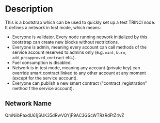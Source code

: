 # Description

This is a bootstrap which can be used to quickly set up a test TRINCI node. It defines a network in test mode, which means:

- Everyone is validator. Every node running network initialized by this bootstrap can create new blocks without rectrictions.
- Everyone is admin, meaning every account can call methods of the service account reserved to admins only (e.g. `mint`, `burn`, `add_preapproved_contract` etc.).
- Fuel consumption is disabled.
- Network is in test mode, meaning any account (private key) can override smart contract linked to any other account at any moment (except for the service account).
- Everyone can publish a new smart contract ("contract_registration" method f the service account).

## Network Name

QmNiibPaxdU61jSUK35dRwVQYjF9AC3GScWTRzRdFtZ4vZ
